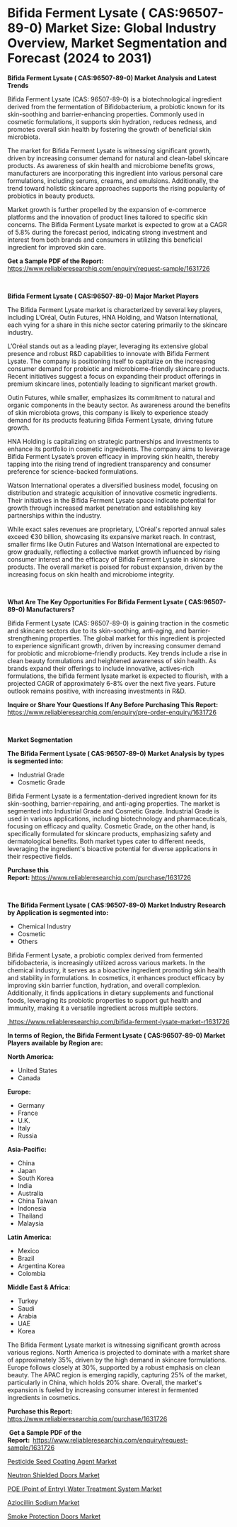 <p><h1>Bifida Ferment Lysate ( CAS:96507-89-0) Market Size: Global Industry Overview, Market Segmentation and Forecast (2024 to 2031)</h1></p><p><strong>Bifida Ferment Lysate ( CAS:96507-89-0) Market Analysis and Latest Trends</strong></p>
<p><p>Bifida Ferment Lysate (CAS: 96507-89-0) is a biotechnological ingredient derived from the fermentation of Bifidobacterium, a probiotic known for its skin-soothing and barrier-enhancing properties. Commonly used in cosmetic formulations, it supports skin hydration, reduces redness, and promotes overall skin health by fostering the growth of beneficial skin microbiota.</p><p>The market for Bifida Ferment Lysate is witnessing significant growth, driven by increasing consumer demand for natural and clean-label skincare products. As awareness of skin health and microbiome benefits grows, manufacturers are incorporating this ingredient into various personal care formulations, including serums, creams, and emulsions. Additionally, the trend toward holistic skincare approaches supports the rising popularity of probiotics in beauty products.</p><p>Market growth is further propelled by the expansion of e-commerce platforms and the innovation of product lines tailored to specific skin concerns. The Bifida Ferment Lysate market is expected to grow at a CAGR of 5.8% during the forecast period, indicating strong investment and interest from both brands and consumers in utilizing this beneficial ingredient for improved skin care.</p></p>
<p><strong>Get a Sample PDF of the Report:&nbsp;</strong> <a href="https://www.reliableresearchiq.com/enquiry/request-sample/1631726?utm_campaign=114&utm_medium=2&utm_source=Github&utm_content=ia&utm_term=27102024&utm_id=bifida-ferment-lysate-cas96507-89-0">https://www.reliableresearchiq.com/enquiry/request-sample/1631726</a></p>
<p>&nbsp;</p>
<p><strong>Bifida Ferment Lysate ( CAS:96507-89-0) Major Market Players</strong></p>
<p><p>The Bifida Ferment Lysate market is characterized by several key players, including L’Oréal, Outin Futures, HNA Holding, and Watson International, each vying for a share in this niche sector catering primarily to the skincare industry.</p><p>L’Oréal stands out as a leading player, leveraging its extensive global presence and robust R&D capabilities to innovate with Bifida Ferment Lysate. The company is positioning itself to capitalize on the increasing consumer demand for probiotic and microbiome-friendly skincare products. Recent initiatives suggest a focus on expanding their product offerings in premium skincare lines, potentially leading to significant market growth.</p><p>Outin Futures, while smaller, emphasizes its commitment to natural and organic components in the beauty sector. As awareness around the benefits of skin microbiota grows, this company is likely to experience steady demand for its products featuring Bifida Ferment Lysate, driving future growth.</p><p>HNA Holding is capitalizing on strategic partnerships and investments to enhance its portfolio in cosmetic ingredients. The company aims to leverage Bifida Ferment Lysate’s proven efficacy in improving skin health, thereby tapping into the rising trend of ingredient transparency and consumer preference for science-backed formulations.</p><p>Watson International operates a diversified business model, focusing on distribution and strategic acquisition of innovative cosmetic ingredients. Their initiatives in the Bifida Ferment Lysate space indicate potential for growth through increased market penetration and establishing key partnerships within the industry.</p><p>While exact sales revenues are proprietary, L’Oréal's reported annual sales exceed €30 billion, showcasing its expansive market reach. In contrast, smaller firms like Outin Futures and Watson International are expected to grow gradually, reflecting a collective market growth influenced by rising consumer interest and the efficacy of Bifida Ferment Lysate in skincare products. The overall market is poised for robust expansion, driven by the increasing focus on skin health and microbiome integrity.</p></p>
<p>&nbsp;</p>
<p><strong>What Are The Key Opportunities For Bifida Ferment Lysate ( CAS:96507-89-0) Manufacturers?</strong></p>
<p><p>Bifida Ferment Lysate (CAS: 96507-89-0) is gaining traction in the cosmetic and skincare sectors due to its skin-soothing, anti-aging, and barrier-strengthening properties. The global market for this ingredient is projected to experience significant growth, driven by increasing consumer demand for probiotic and microbiome-friendly products. Key trends include a rise in clean beauty formulations and heightened awareness of skin health. As brands expand their offerings to include innovative, actives-rich formulations, the bifida ferment lysate market is expected to flourish, with a projected CAGR of approximately 6-8% over the next five years. Future outlook remains positive, with increasing investments in R&D.</p></p>
<p><strong>Inquire or Share Your Questions If Any Before Purchasing This Report:</strong> <a href="https://www.reliableresearchiq.com/enquiry/pre-order-enquiry/1631726?utm_campaign=114&utm_medium=2&utm_source=Github&utm_content=ia&utm_term=27102024&utm_id=bifida-ferment-lysate-cas96507-89-0">https://www.reliableresearchiq.com/enquiry/pre-order-enquiry/1631726</a></p>
<p>&nbsp;</p>
<p><strong>Market Segmentation</strong></p>
<p><strong>The Bifida Ferment Lysate ( CAS:96507-89-0) Market Analysis by types is segmented into:</strong></p>
<p><ul><li>Industrial Grade</li><li>Cosmetic Grade</li></ul></p>
<p><p>Bifida Ferment Lysate is a fermentation-derived ingredient known for its skin-soothing, barrier-repairing, and anti-aging properties. The market is segmented into Industrial Grade and Cosmetic Grade. Industrial Grade is used in various applications, including biotechnology and pharmaceuticals, focusing on efficacy and quality. Cosmetic Grade, on the other hand, is specifically formulated for skincare products, emphasizing safety and dermatological benefits. Both market types cater to different needs, leveraging the ingredient's bioactive potential for diverse applications in their respective fields.</p></p>
<p><strong>Purchase this Report:&nbsp;</strong><a href="https://www.reliableresearchiq.com/purchase/1631726?utm_campaign=114&utm_medium=2&utm_source=Github&utm_content=ia&utm_term=27102024&utm_id=bifida-ferment-lysate-cas96507-89-0">https://www.reliableresearchiq.com/purchase/1631726</a></p>
<p>&nbsp;</p>
<p><strong>The Bifida Ferment Lysate ( CAS:96507-89-0) Market Industry Research by Application is segmented into:</strong></p>
<p><ul><li>Chemical Industry</li><li>Cosmetic</li><li>Others</li></ul></p>
<p><p>Bifida Ferment Lysate, a probiotic complex derived from fermented bifidobacteria, is increasingly utilized across various markets. In the chemical industry, it serves as a bioactive ingredient promoting skin health and stability in formulations. In cosmetics, it enhances product efficacy by improving skin barrier function, hydration, and overall complexion. Additionally, it finds applications in dietary supplements and functional foods, leveraging its probiotic properties to support gut health and immunity, making it a versatile ingredient across multiple sectors.</p></p>
<p><a href="https://www.reliableresearchiq.com/bifida-ferment-lysate-market-r1631726?utm_campaign=114&utm_medium=2&utm_source=Github&utm_content=ia&utm_term=27102024&utm_id=bifida-ferment-lysate-cas96507-89-0">&nbsp;https://www.reliableresearchiq.com/bifida-ferment-lysate-market-r1631726</a></p>
<p><strong>In terms of Region, the Bifida Ferment Lysate ( CAS:96507-89-0) Market Players available by Region are:</strong></p>
<p>
    <p> <strong> North America: </strong>
        <ul>
            <li>United States</li>
            <li>Canada</li>
        </ul>
        </p> 
    <p> <strong> Europe: </strong>
        <ul>
            <li>Germany</li>
            <li>France</li>
            <li>U.K.</li>
            <li>Italy</li>
            <li>Russia</li>
        </ul>
        </p> 
    <p> <strong> Asia-Pacific: </strong>
        <ul>
            <li>China</li>
            <li>Japan</li>
            <li>South Korea</li>
            <li>India</li>
            <li>Australia</li>
            <li>China Taiwan</li>
            <li>Indonesia</li>
            <li>Thailand</li>
            <li>Malaysia</li>
        </ul>
        </p> 
    <p> <strong> Latin America: </strong>
        <ul>
            <li>Mexico</li>
            <li>Brazil</li>
            <li>Argentina Korea</li>
            <li>Colombia</li>
        </ul>
        </p> 
    <p> <strong> Middle East & Africa: </strong>
        <ul>
            <li>Turkey</li>
            <li>Saudi</li>
            <li>Arabia</li>
            <li>UAE</li>
            <li>Korea</li>
        </ul>
    </p>
    </p>
<p><p>The Bifida Ferment Lysate market is witnessing significant growth across various regions. North America is projected to dominate with a market share of approximately 35%, driven by the high demand in skincare formulations. Europe follows closely at 30%, supported by a robust emphasis on clean beauty. The APAC region is emerging rapidly, capturing 25% of the market, particularly in China, which holds 20% share. Overall, the market's expansion is fueled by increasing consumer interest in fermented ingredients in cosmetics.</p></p>
<p><strong>Purchase this Report: </strong><a href="https://www.reliableresearchiq.com/purchase/1631726?utm_campaign=114&utm_medium=2&utm_source=Github&utm_content=ia&utm_term=27102024&utm_id=bifida-ferment-lysate-cas96507-89-0">https://www.reliableresearchiq.com/purchase/1631726</a></p>
<p>&nbsp;<strong>Get a Sample PDF of the Report:&nbsp;&nbsp;</strong><a href="https://www.reliableresearchiq.com/enquiry/request-sample/1631726?utm_campaign=114&utm_medium=2&utm_source=Github&utm_content=ia&utm_term=27102024&utm_id=bifida-ferment-lysate-cas96507-89-0">https://www.reliableresearchiq.com/enquiry/request-sample/1631726</a></p>
<p><strong></strong></p>
<p><p><a href="https://www.linkedin.com/pulse/global-pesticide-seed-coating-agent-market-product-9ikcc?utm_campaign=114&utm_medium=2&utm_source=Github&utm_content=ia&utm_term=27102024&utm_id=bifida-ferment-lysate-cas96507-89-0">Pesticide Seed Coating Agent Market</a></p><p><a href="https://github.com/erskinemm93/Market-Research-Report-List-1/blob/main/neutron-shielded-doors-market.md?utm_campaign=114&utm_medium=2&utm_source=Github&utm_content=ia&utm_term=27102024&utm_id=bifida-ferment-lysate-cas96507-89-0">Neutron Shielded Doors Market</a></p><p><a href="https://issuu.com/reportprime-2/docs/poe-point-of-entry-water-treatment-_b27427406dabcc?utm_campaign=114&utm_medium=2&utm_source=Github&utm_content=ia&utm_term=27102024&utm_id=bifida-ferment-lysate-cas96507-89-0">POE (Point of Entry) Water Treatment System Market</a></p><p><a href="https://www.linkedin.com/pulse/azlocillin-sodium-momentum-charting-48-cagr-path-2024-2031-iil7c?utm_campaign=114&utm_medium=2&utm_source=Github&utm_content=ia&utm_term=27102024&utm_id=bifida-ferment-lysate-cas96507-89-0">Azlocillin Sodium Market</a></p><p><a href="https://github.com/pespeyervi/Market-Research-Report-List-1/blob/main/smoke-protection-doors-market.md?utm_campaign=114&utm_medium=2&utm_source=Github&utm_content=ia&utm_term=27102024&utm_id=bifida-ferment-lysate-cas96507-89-0">Smoke Protection Doors Market</a></p></p>